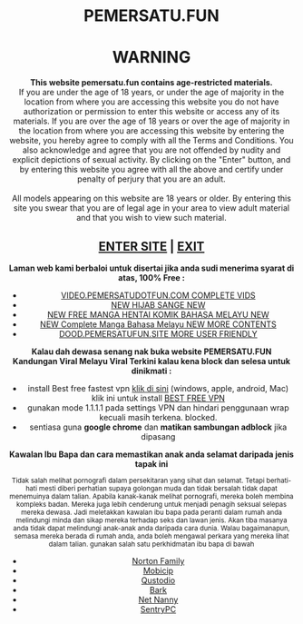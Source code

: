 <center> <div class="paper">
<h1>PEMERSATU.FUN</h1>
<h1>WARNING</h1>
<strong>This website pemersatu.fun contains age-restricted materials.</strong><br />If you are under the age of 18 years, or under the age of majority in the location from where you are accessing this website you do not have authorization or permission to enter this website or access any of its materials. If you are over the age of 18 years or over the age of majority in the location from where you are accessing this website by entering the website, you hereby agree to comply with all the Terms and Conditions. You also acknowledge and agree that you are not offended by nudity and explicit depictions of sexual activity. By clicking on the "Enter" button, and by entering this website you agree with all the above and certify under penalty of perjury that you are an adult.<br /><br />All models appearing on this website are 18 years or older. By entering this site you swear that you are of legal age in your area to view adult material and that you wish to view such material.
<h2><a href="https://video.pemersatu.org" target="_blank" rel="dofollow">ENTER SITE</a> | <a href="https://wikipedia.com" rel="nofollow">EXIT</a></h2> </div>

<div class="paper">
<p><strong>Laman web kami berbaloi untuk disertai jika anda sudi menerima syarat di atas, 100% Free :</strong></p>
<ul>
<li><a href="https://video.pemersatudotfun.com" target="_blank">VIDEO.PEMERSATUDOTFUN.COM<span class="blinking"> COMPLETE VIDS</span></a></li>
<li><a href="https://hijab.pemersatu.top" target="_blank"><span class="blinking">NEW </span>HIJAB SANGE<span class="blinking"> NEW</span></a></li>
<li><a href="https://manga.pemersatu.org" target="_blank" rel="noopener"><span class="blinking">NEW </span>FREE MANGA HENTAI KOMIK BAHASA MELAYU<span class="blinking"> NEW</span></a></li>
<li><a href="https://manga.pemersatu.top" target="_blank"><span class="blinking">NEW </span>Complete Manga Bahasa Melayu<span class="blinking"> NEW MORE CONTENTS</span></a></li>
<li><a href="https://dood.pemersatufun.site" target="_blank" rel="noopener">DOOD.PEMERSATUFUN.SITE<span class="blinking"> MORE USER FRIENDLY</span></a></li>
</ul>
	 
<p><strong>Kalau dah dewasa senang nak buka website PEMERSATU.FUN Kandungan Viral Melayu Viral Terkini kalau kena block dan selesa untuk dinikmati :</strong></p>
<ul>
<li>install Best free fastest vpn <a href="https://one.one.one.one/id-ID/" target="_blank">klik di sini</a> (windows, apple, android, Mac) klik ini untuk install <a href="https://one.one.one.one/id-ID/" target="_blank">BEST FREE VPN</a></li>
<li>gunakan mode 1.1.1.1 pada settings VPN dan hindari penggunaan wrap kecuali masih terkena. blocked.</li>
<li>sentiasa guna <strong>google chrome</strong> dan <strong>matikan sambungan adblock</strong> jika dipasang</li>
</ul>
<p><strong>Kawalan Ibu Bapa dan cara memastikan anak anda selamat daripada jenis tapak ini</strong></p>
<p><small>Tidak salah melihat pornografi dalam persekitaran yang sihat dan selamat. Tetapi berhati-hati mesti diberi perhatian supaya golongan muda dan tidak bersalah tidak dapat menemuinya dalam talian. Apabila kanak-kanak melihat pornografi, mereka boleh membina kompleks badan. Mereka juga lebih cenderung untuk menjadi penagih seksual selepas mereka dewasa. Jadi meletakkan kawalan ibu bapa pada peranti dalam rumah anda melindungi minda dan sikap mereka terhadap seks dan lawan jenis. Akan tiba masanya anda tidak dapat melindungi anak-anak anda daripada cara dunia. Walau bagaimanapun, semasa mereka berada di rumah anda, anda boleh mengawal perkara yang mereka lihat dalam talian. gunakan salah satu perkhidmatan ibu bapa di bawah</small></p>
<ul>
<li><a class="link" href="https://family.norton.com/" target="_blank" rel="noopener">Norton Family</a></li>
<li><a class="link" href="https://www.mobicip.com/" target="_blank" rel="noopener">Mobicip</a></li>
<li><a class="link" href="https://www.qustodio.com/" target="_blank" rel="noopener">Qustodio</a></li>
<li><a class="link" href="https://www.bark.us/" target="_blank" rel="noopener">Bark</a></li>
<li><a class="link" href="https://www.netnanny.com/" target="_blank" rel="noopener">Net Nanny</a></li>
<li><a class="link" href="https://www.sentrypc.com/" target="_blank" rel="noopener">SentryPC</a></li>
</ul>
		   </div></center>
